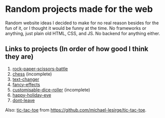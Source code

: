 # Random projects made for the web
Random website ideas I decided to make for no real reason besides for the fun of it, or I thought it would be funny at the time. No frameworks or anything, just plain old HTML, CSS, and JS. No backend for anything either.

## Links to projects (In order of how good I think they are)
1. [rock-paper-scissors-battle](https://raw.githack.com/michael-lesirge/random-simple-web-projects/main/rock-paper-scissors-battle/index.html)
0. [chess](https://raw.githack.com/michael-lesirge/random-simple-frontend-projects/main/chess/index.html) (incomplete)
0. [text-changer](https://raw.githack.com/michael-lesirge/random-simple-frontend-projects/main/text-changer/index.html)
0. [fancy-effects](https://raw.githack.com/michael-lesirge/random-simple-web-projects/main/fancy-effects/index.html)
2. [customisable-dice-roller](https://raw.githack.com/michael-lesirge/random-simple-web-projects/main/customisable-dice-roller/index.html) (incomplete)
0. [happy-holiday-eve](https://raw.githack.com/michael-lesirge/random-simple-frontend-projects/main/happy-holiday-eve/index.html)
0. [dont-leave](https://raw.githack.com/michael-lesirge/random-simple-frontend-projects/main/dont-leave/index.html)


Also: [tic-tac-toe](https://raw.githack.com/michael-lesirge/tic-tac-toe/main/HTML-CSS-JS/) from https://github.com/michael-lesirge/tic-tac-toe.
